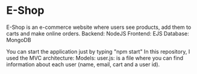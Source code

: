 # E-Shop
E-Shop is an e-commerce website where users see products, add them to carts and make online orders. 
Backend: NodeJS
Frontend: EJS
Database: MongoDB

You can start the application just by typing "npm start"
In this repository, I used the MVC architecture:
Models: 
user.js: 
is a file where you can find information about each user (name, email, cart and a user id).
